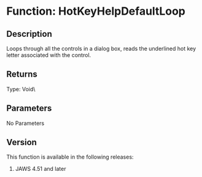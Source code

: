 # Function: HotKeyHelpDefaultLoop

## Description

Loops through all the controls in a dialog box, reads the underlined hot
key letter associated with the control.

## Returns

Type: Void\

## Parameters

No Parameters

## Version

This function is available in the following releases:

1.  JAWS 4.51 and later
